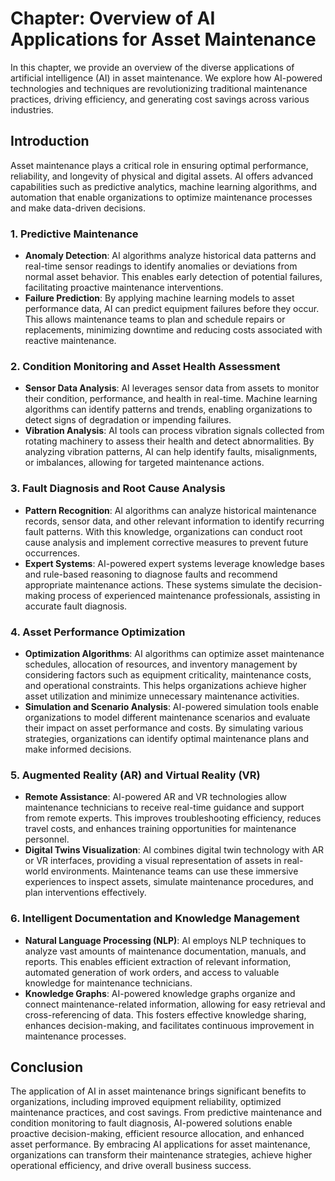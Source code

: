 Chapter: Overview of AI Applications for Asset Maintenance
==========================================================

In this chapter, we provide an overview of the diverse applications of artificial intelligence (AI) in asset maintenance. We explore how AI-powered technologies and techniques are revolutionizing traditional maintenance practices, driving efficiency, and generating cost savings across various industries.

Introduction
------------

Asset maintenance plays a critical role in ensuring optimal performance, reliability, and longevity of physical and digital assets. AI offers advanced capabilities such as predictive analytics, machine learning algorithms, and automation that enable organizations to optimize maintenance processes and make data-driven decisions.

### 1. Predictive Maintenance

* **Anomaly Detection**: AI algorithms analyze historical data patterns and real-time sensor readings to identify anomalies or deviations from normal asset behavior. This enables early detection of potential failures, facilitating proactive maintenance interventions.
* **Failure Prediction**: By applying machine learning models to asset performance data, AI can predict equipment failures before they occur. This allows maintenance teams to plan and schedule repairs or replacements, minimizing downtime and reducing costs associated with reactive maintenance.

### 2. Condition Monitoring and Asset Health Assessment

* **Sensor Data Analysis**: AI leverages sensor data from assets to monitor their condition, performance, and health in real-time. Machine learning algorithms can identify patterns and trends, enabling organizations to detect signs of degradation or impending failures.
* **Vibration Analysis**: AI tools can process vibration signals collected from rotating machinery to assess their health and detect abnormalities. By analyzing vibration patterns, AI can help identify faults, misalignments, or imbalances, allowing for targeted maintenance actions.

### 3. Fault Diagnosis and Root Cause Analysis

* **Pattern Recognition**: AI algorithms can analyze historical maintenance records, sensor data, and other relevant information to identify recurring fault patterns. With this knowledge, organizations can conduct root cause analysis and implement corrective measures to prevent future occurrences.
* **Expert Systems**: AI-powered expert systems leverage knowledge bases and rule-based reasoning to diagnose faults and recommend appropriate maintenance actions. These systems simulate the decision-making process of experienced maintenance professionals, assisting in accurate fault diagnosis.

### 4. Asset Performance Optimization

* **Optimization Algorithms**: AI algorithms can optimize asset maintenance schedules, allocation of resources, and inventory management by considering factors such as equipment criticality, maintenance costs, and operational constraints. This helps organizations achieve higher asset utilization and minimize unnecessary maintenance activities.
* **Simulation and Scenario Analysis**: AI-powered simulation tools enable organizations to model different maintenance scenarios and evaluate their impact on asset performance and costs. By simulating various strategies, organizations can identify optimal maintenance plans and make informed decisions.

### 5. Augmented Reality (AR) and Virtual Reality (VR)

* **Remote Assistance**: AI-powered AR and VR technologies allow maintenance technicians to receive real-time guidance and support from remote experts. This improves troubleshooting efficiency, reduces travel costs, and enhances training opportunities for maintenance personnel.
* **Digital Twins Visualization**: AI combines digital twin technology with AR or VR interfaces, providing a visual representation of assets in real-world environments. Maintenance teams can use these immersive experiences to inspect assets, simulate maintenance procedures, and plan interventions effectively.

### 6. Intelligent Documentation and Knowledge Management

* **Natural Language Processing (NLP)**: AI employs NLP techniques to analyze vast amounts of maintenance documentation, manuals, and reports. This enables efficient extraction of relevant information, automated generation of work orders, and access to valuable knowledge for maintenance technicians.
* **Knowledge Graphs**: AI-powered knowledge graphs organize and connect maintenance-related information, allowing for easy retrieval and cross-referencing of data. This fosters effective knowledge sharing, enhances decision-making, and facilitates continuous improvement in maintenance processes.

Conclusion
----------

The application of AI in asset maintenance brings significant benefits to organizations, including improved equipment reliability, optimized maintenance practices, and cost savings. From predictive maintenance and condition monitoring to fault diagnosis, AI-powered solutions enable proactive decision-making, efficient resource allocation, and enhanced asset performance. By embracing AI applications for asset maintenance, organizations can transform their maintenance strategies, achieve higher operational efficiency, and drive overall business success.

